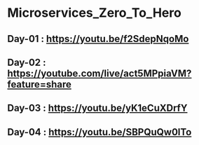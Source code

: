 # Microservices_Zero_To_Hero

## Day-01 : https://youtu.be/f2SdepNqoMo

## Day-02 : https://youtube.com/live/act5MPpiaVM?feature=share

## Day-03 : https://youtu.be/yK1eCuXDrfY

## Day-04 : https://youtu.be/SBPQuQw0lTo
